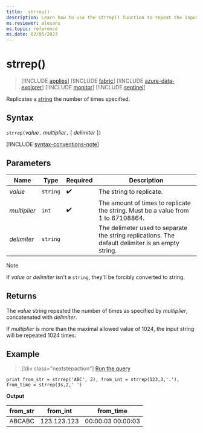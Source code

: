 ```yaml
---
title:  strrep()
description: Learn how to use the strrep() function to repeat the input value.
ms.reviewer: alexans
ms.topic: reference
ms.date: 02/05/2023
---
```

# strrep()

> [!INCLUDE [applies](../includes/applies-to-version/applies.md)] [!INCLUDE [fabric](../includes/applies-to-version/fabric.md)] [!INCLUDE [azure-data-explorer](../includes/applies-to-version/azure-data-explorer.md)] [!INCLUDE [monitor](../includes/applies-to-version/monitor.md)] [!INCLUDE [sentinel](../includes/applies-to-version/sentinel.md)]

Replicates a [string](scalar-data-types/string.md) the number of times specified.

## Syntax

`strrep(`*value*`,` *multiplier*`,` [ *delimiter* ]`)`

[!INCLUDE [syntax-conventions-note](../includes/syntax-conventions-note.md)]

## Parameters

| Name | Type | Required | Description |
|--|--|--|--|
| *value* | `string` |  :heavy_check_mark: | The string to replicate. |
| *multiplier* | `int` |  :heavy_check_mark: | The amount of times to replicate the string. Must be a value from 1 to 67108864.|
| *delimiter* | `string` | | The delimeter used to separate the string replications. The default delimiter is an empty string.|

> [!NOTE]
> If *value* or *delimiter* isn't a `string`, they'll be forcibly converted to string.

## Returns

The *value* string repeated the number of times as specified by *multiplier*, concatenated with *delimiter*.

If *multiplier* is more than the maximal allowed value of 1024, the input string will be repeated 1024 times.

## Example

> [!div class="nextstepaction"]
> <a href="https://dataexplorer.azure.com/clusters/help/databases/Samples?query=H4sIAAAAAAAAAysoyswrUUgrys+NLy4pUrBVAJJFqQUa6o5Ozuo6CkaaOhBJkCq4pKGRsY6xjrqeOky2JDM3FSFtXKxjpKOuoK4JAHPzDvRdAAAA" target="_blank">Run the query</a>

```kusto
print from_str = strrep('ABC', 2), from_int = strrep(123,3,'.'), from_time = strrep(3s,2,' ')
```

**Output**

|from_str|from_int|from_time|
|---|---|---|
|ABCABC|123.123.123|00:00:03 00:00:03|

